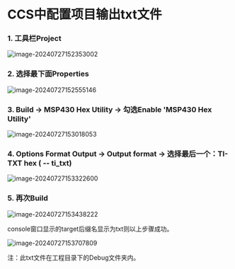 # CCS中配置项目输出txt文件

### 1. 工具栏Project

![image-20240727152353002](https://raw.githubusercontent.com/undefined-0/image-store/main/PicGo/202507041543175.png)

### 2. 选择最下面Properties

![image-20240727152555146](https://raw.githubusercontent.com/undefined-0/image-store/main/PicGo/202507041543176.png)

### 3. Build -> MSP430 Hex Utility  -> 勾选Enable 'MSP430 Hex Utility'

![image-20240727153018053](https://raw.githubusercontent.com/undefined-0/image-store/main/PicGo/202507041543177.png)

### 4. Options Format Output -> Output format ->  选择最后一个：TI-TXT hex ( -- ti_txt)

![image-20240727153322600](https://raw.githubusercontent.com/undefined-0/image-store/main/PicGo/202507041543178.png)

### 5. 再次Build

![image-20240727153438222](https://raw.githubusercontent.com/undefined-0/image-store/main/PicGo/202507041543179.png)

console窗口显示的target后缀名显示为txt则以上步骤成功。

![image-20240727153707809](https://raw.githubusercontent.com/undefined-0/image-store/main/PicGo/202507041543180.png)

注：此txt文件在工程目录下的Debug文件夹内。
